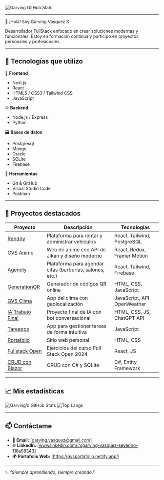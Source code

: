 

![Garving GitHub Stats](https://github-readme-stats.vercel.app/api?username=Ghellsing007&show_icons=true&theme=tokyonight)

---

👋 ¡Hola! Soy Garving Vasquez S

Desarrollador FullStack enfocado en crear soluciones modernas y funcionales. Estoy en formación continua y participo en proyectos personales y profesionales.

---

## 🚀 Tecnologías que utilizo

🧩 **Frontend**
- Next.js
- React
- HTML5 / CSS3 / Tailwind CSS
- JavaScript

⚙️ **Backend**
- Node.js / Express
- Python


🗃️ **Bases de datos**
- Postgresql
- Mongo
- Oracle
-  SQLite
- Firebase

🔧 **Herramientas**
- Git & GitHub
- Visual Studio Code
- Postman

---

## 💼 Proyectos destacados

| Proyecto | Descripción | Tecnologías |
|---------|-------------|-------------|
| [Rendrly](https://rendrly.netlify.app/) | Plataforma para rentar y administrar vehículos | React, Tailwind, PostgreSQL |
| [GVS Anime](https://gvsanime.vercel.app/) | Web de anime con API de Jikan y diseño moderno | React, Redux, Framer Motion |
| [Agendly](https://agendly-saas.netlify.app/) | Plataforma para agendar citas (barberías, salones, etc.) | React, Tailwind, Firebase |
| [GenerationQR](https://generationqr.netlify.app/) | Generador de códigos QR online | HTML, CSS, JavaScript |
| [GVS Clima](https://gvsclima.netlify.app/) | App del clima con geolocalización | JavaScript, API OpenWeather |
| [IA Trabajo Final](https://iatrabajofinaluapa.netlify.app/) | Proyecto final de IA con bot conversacional | HTML, CSS, JS, ChatGPT API |
| [Tareapps](https://github.com/Ghellsing007/Tareapps) | App para gestionar tareas de forma intuitiva | JavaScript |
| [Portafolio](https://github.com/Ghellsing007/Portafolio) | Sitio web personal | HTML, CSS |
| [Fullstack Open](https://github.com/Ghellsing007/Fullstackopen2024) | Ejercicios del curso Full Stack Open 2024 | React, JS |
| [CRUD con Blazor](https://github.com/Ghellsing007/blazorservercrudefsqlite) | CRUD con C# y SQLite | C#, Entity Framework |


---

## 📈 Mis estadísticas

![Garving's GitHub Stats](https://github-readme-stats.vercel.app/api?username=Ghellsing007&show_icons=true&theme=tokyonight)
![Top Langs](https://github-readme-stats.vercel.app/api/top-langs/?username=Ghellsing007&layout=compact&theme=tokyonight)

---

## 📫 Contáctame

- 📧 **Email:** [garving.vasquez@gmail.com]
- 🌐 **LinkedIn:** [www.linkedin.com/in/garving-vasquez-severino-118a98343]
- 🌍 **Portafolio Web:** [https://gvsportafolio.netlify.app/]

---

✨ *"Siempre aprendiendo, siempre creando."*
